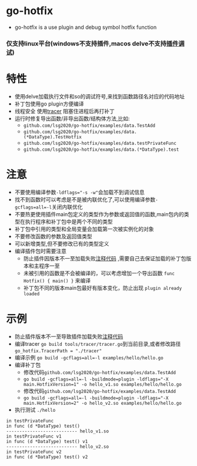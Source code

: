 # go-hotfix
* go-hotfix is a use plugin and debug symbol hotfix function

### 仅支持linux平台(windows不支持插件,macos delve不支持[插件调试](https://github.com/go-delve/delve/issues/1628))

# 特性
* 使用delve加载执行文件和so的调试符号,来找到函数路径名对应的代码地址
* 补丁包使用go plugin方便编译
* 线程安全 使用[tracer](http://github.com/lsg2020/go-hotfix/tree/master/tools/tracer/tracer.go) 阻塞住进程后再打补丁
* 运行时修复导出函数/非导出函数/结构体方法,比如:
  * `github.com/lsg2020/go-hotfix/examples/data.TestAdd`
  * `github.com/lsg2020/go-hotfix/examples/data.(*DataType).TestHotfix`
  * `github.com/lsg2020/go-hotfix/examples/data.testPrivateFunc`
  * `github.com/lsg2020/go-hotfix/examples/data.(*DataType).test`
  
# 注意
* 不要使用编译参数`-ldflags="-s -w"`会加载不到调试信息
* 找不到函数时可以考虑是不是被内联优化了,可以使用编译参数`-gcflags=all=-l`关闭内联优化
* 不要热更使用插件main包定义的类型作为参数或返回值的函数,main包内的类型在执行程序和补丁包中是两个不同的类型
* 补丁包中引用的类型和全局变量会加载第一次被实例化的对象
* 不要修改函数的参数及返回值类型
* 可以新增类型,但不要修改已有的类型定义
* 编译插件包时需要注意
  * 防止插件因版本不一至加载失败[注释代码](https://github.com/golang/go/blob/fd6c556dc82253722a7f7b9f554a1892b0ede36e/src/runtime/plugin.go#L51-L56) ,需要自己去保证加载的补丁包版本和主程序一至
  * 未被引用的函数是不会被编译的，可以考虑增加一个导出函数 `func Hotfix() { main() }` 来编译
  * 补丁包不同的版本main包最好有版本变化，防止出现 `plugin already loaded`

# 示例
* 防止插件版本不一至导致插件加载失败[注释代码](https://github.com/golang/go/blob/fd6c556dc82253722a7f7b9f554a1892b0ede36e/src/runtime/plugin.go#L51-L56)
* 编译tracer `go build tools/tracer/tracer.go`到当前目录,或者修改路径`go_hotfix.TracerPath = "./tracer"`
* 编译示例 `go build -gcflags=all=-l examples/hello/hello.go`
* 编译补丁包
  * 修改代码`github.com/lsg2020/go-hotfix/examples/data.TestAdd`
  * `go build -gcflags=all=-l -buildmode=plugin -ldflags="-X main.HotfixVersion=1" -o hello_v1.so examples/hello/hello.go`
  * 修改代码`github.com/lsg2020/go-hotfix/examples/data.TestAdd`
  * `go build -gcflags=all=-l -buildmode=plugin -ldflags="-X main.HotfixVersion=2" -o hello_v2.so examples/hello/hello.go`
* 执行测试 `./hello`
```
in testPrivateFunc
in func (d *DataType) test()
--------------------------- hello_v1.so
in testPrivateFunc v1
in func (d *DataType) test() v1
--------------------------- hello_v2.so
in testPrivateFunc v2
in func (d *DataType) test() v2
```
